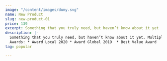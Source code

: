 ```yaml
---
image: "/content/images/dumy.svg"
name: New Product
slug: new-product-01
price: 139
excerpt: Something that you truly need, but haven’t know about it yet
description: |-
  Something that you truly need, but haven’t know about it yet. Multiple winner of Community Awarads.
  Awards: * Award Local 2020 * Award Global 2019  * Best Value Award
tag: popular

---
```

